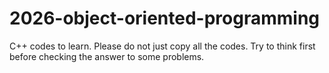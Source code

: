 # 2026-object-oriented-programming
C++ codes to learn.
Please do not just copy all the codes. Try to think first before checking the answer to some problems.
